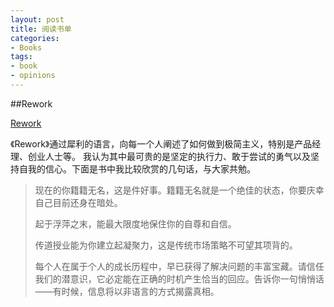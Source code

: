 ```yaml
---
layout: post
title: 阅读书单
categories:
- Books
tags:
- book
- opinions 
---
```


##Rework

<a href="http://img3.douban.com/lpic/s4502451.jpg" target="http://book.douban.com/subject/5320866/">Rework</a>

《Rework》通过犀利的语言，向每一个人阐述了如何做到极简主义，特别是产品经理、创业人士等。
我认为其中最可贵的是坚定的执行力、敢于尝试的勇气以及坚持自我的信心。下面是书中我比较欣赏的几句话，与大家共勉。

>现在的你籍籍无名，这是件好事。籍籍无名就是一个绝佳的状态，你要庆幸自己目前还身在暗处。
>
>起于浮萍之末，能最大限度地保住你的自尊和自信。
>
>传道授业能为你建立起凝聚力，这是传统市场策略不可望其项背的。
>
>每个人在属于个人的成长历程中，早已获得了解决问题的丰富宝藏。请信任我们的潜意识，它必定能在正确的时机产生恰当的回应。告诉你一句悄悄话——有时候，信息将以非语言的方式揭露真相。
